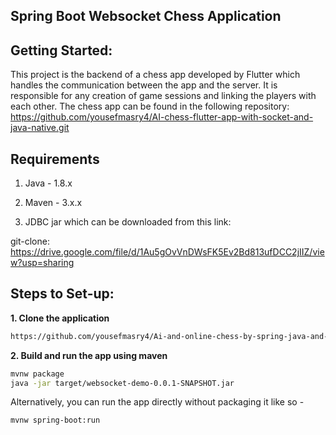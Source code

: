 ## Spring Boot Websocket Chess Application

## Getting Started:
This project is the backend of a chess app developed by Flutter which handles the communication between the app and the server. It is responsible for any creation of game sessions and linking the players with each other.
The chess app can be found in the following repository:
https://github.com/yousefmasry4/AI-chess-flutter-app-with-socket-and-java-native.git
## Requirements

1. Java - 1.8.x

2. Maven - 3.x.x

3. JDBC jar which can be downloaded from this link:

git-clone: https://drive.google.com/file/d/1Au5gOvVnDWsFK5Ev2Bd813ufDCC2jIIZ/view?usp=sharing

## Steps to Set-up:

**1. Clone the application**

```bash
https://github.com/yousefmasry4/Ai-and-online-chess-by-spring-java-and-flutter.git
```

**2. Build and run the app using maven**

```bash
mvnw package
java -jar target/websocket-demo-0.0.1-SNAPSHOT.jar
```

Alternatively, you can run the app directly without packaging it like so -

```bash
mvnw spring-boot:run
```



